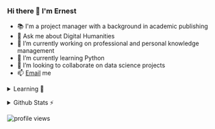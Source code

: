 <!--
![Header](./assets/github-header-image.png)
-->

### Hi there 👋 I'm Ernest
- 📚 I'm a project manager with a background in academic publishing
- 💬 Ask me about Digital Humanities
- 🔭 I’m currently working on professional and personal knowledge management
- 🌱 I’m currently learning Python
- 👯 I’m looking to collaborate on data science projects <!-- in the context of Digital Humanities -->
- 📫 [Email](mailto:ernestsuyver@gmail.com) me

<!--
I'm **Ernest**. I work in academic publishing and professional knowledge management. I specialize in Digital Humanities.
-->
<p></p>

<p></p>
<details>
  <summary>Learning 💪</summary>
  
![My Skills](https://skillicons.dev/icons?i=css,django,docker,git,github,gitlab,graphql,html,js,latex,matlab,md,mongodb,mysql,nginx,py,regex,sqlite,vscode,vue,wasm&theme=light&perline=7)

</details>
  
<!-- ![My socials](https://skillicons.dev/icons?i=discord,linkedin,mastodon,twitter&theme=light) -->

<!--
![status](https://nocache.advaith.workers.dev?url=https://img.shields.io/endpoint?url=https://dev.discordprofiles.me/api/badge/status/276544649148235776?simple=true)
![playing](https://nocache.advaith.workers.dev?url=https://img.shields.io/endpoint?url=https://dev.discordprofiles.me/api/badge/playing/276544649148235776)
![vscode](https://nocache.advaith.workers.dev?url=https://img.shields.io/endpoint?url=https://dev.discordprofiles.me/api/badge/vscode/276544649148235776)
[![spotify](https://nocache.advaith.workers.dev?url=https://img.shields.io/endpoint?url=https://dev.discordprofiles.me/api/badge/spotify/276544649148235776)](https://dev.discordprofiles.me/openspotify/276544649148235776)
-->

<p></p>
<details>
  <summary>Github Stats ⚡</summary>
  
  <a href="#">![Github stats](https://github-readme-stats.vercel.app/api?username=ErnestSuyver&theme=swift&count_private=true&hide_border=true&line_height=20)</a>
  <a href="#">![Top Langs](https://github-readme-stats.vercel.app/api/top-langs/?username=ErnestSuyver&layout=compact&theme=light&count_private=true&hide_border=true)</a>
  <!--
  <a href="#">![GitHub Streak](https://streak-stats.demolab.com?user=ErnestSuyver&theme=ayu-light)</a>
  <a href="#">![trophy](https://github-profile-trophy.vercel.app/?username=ErnestSuyver)</a>
  <a href="#">![Metrics](https://metrics.lecoq.io/ErnestSuyver?template=classic&languages=1&achievements=1¬able=1&base.indepth=false&base.hireable=false&languages.limit=8&languages.threshold=0%25&languages.other=false&languages.colors=github&languages.sections=most-used&languages.indepth=false&languages.analysis.timeout=15&languages.categories=markup%2C%20programming&languages.recent.categories=markup%2C%20programming&languages.recent.load=300&languages.recent.days=14&achievements.threshold=C&achievements.secrets=true&achievements.display=detailed&achievements.limit=0¬able.from=organization¬able.repositories=false¬able.indepth=false¬able.types=commit&config.timezone=America%2FNew%20York)</a>
-->
  
</details>



<!--
**ErnestSuyver/ErnestSuyver** is a ✨ _special_ ✨ repository because its `README.md` (this file) appears on your GitHub profile.

Here are some ideas to get you started:

- 🔭 I’m currently working on ...
- 🌱 I’m currently learning ...
- 👯 I’m looking to collaborate on ...
- 🤔 I’m looking for help with ...
- 💬 Ask me about ...
- 📫 How to reach me: ...
- 😄 Pronouns: ...
- ⚡ Fun fact: ...
-->

<!--
see also" https://docs.github.com/en/account-and-profile/setting-up-and-managing-your-github-profile/customizing-your-profile/managing-your-profile-readme
-->

<!--
<p></p>
<details>
  <summary>About me 🦢🦢🦢</summary>
  
### some languages I know a little
[![CSS3](https://img.shields.io/badge/css3-%231572B6.svg?style=for-the-badge&logo=css3&logoColor=white)]() [![GraphQL](https://img.shields.io/badge/-GraphQL-E10098?style=for-the-badge&logo=graphql&logoColor=white)]() [![HTML5](https://img.shields.io/badge/html5-%23E34F26.svg?style=for-the-badge&logo=html5&logoColor=white)]() [![JavaScript](https://img.shields.io/badge/javascript-%23323330.svg?style=for-the-badge&logo=javascript&logoColor=%23F7DF1E)]() [![LaTeX](https://img.shields.io/badge/latex-%23008080.svg?style=for-the-badge&logo=latex&logoColor=white)]() [![Markdown](https://img.shields.io/badge/markdown-%23000000.svg?style=for-the-badge&logo=markdown&logoColor=white)]() [![Python](https://img.shields.io/badge/python-3670A0?style=for-the-badge&logo=python&logoColor=ffdd54)]()

### some tools I work with
[![CodeSandbox](https://img.shields.io/badge/Codesandbox-040404?style=for-the-badge&logo=codesandbox&logoColor=DBDBDB)]() [![Cypress](https://img.shields.io/badge/-cypress-%23E5E5E5?style=for-the-badge&logo=cypress&logoColor=058a5e)]() [![Django](https://img.shields.io/badge/django-%23092E20.svg?style=for-the-badge&logo=django&logoColor=white)]() [![Docker](https://img.shields.io/badge/docker-%230db7ed.svg?style=for-the-badge&logo=docker&logoColor=white)]() [![ElasticSearch](https://img.shields.io/badge/-ElasticSearch-005571?style=for-the-badge&logo=elasticsearch)]() [![Git](https://img.shields.io/badge/git-%23F05033.svg?style=for-the-badge&logo=git&logoColor=white)]() [![GitHub](https://img.shields.io/badge/github-%23121011.svg?style=for-the-badge&logo=github&logoColor=white)]() [![GitLab](https://img.shields.io/badge/gitlab-%23181717.svg?style=for-the-badge&logo=gitlab&logoColor=white)]() [![Jinja](https://img.shields.io/badge/jinja-white.svg?style=for-the-badge&logo=jinja&logoColor=black)]() [![Jupyter Notebook](https://img.shields.io/badge/jupyter-%23FA0F00.svg?style=for-the-badge&logo=jupyter&logoColor=white)]() [![LibreOffice](https://img.shields.io/badge/LibreOffice-%2318A303?style=for-the-badge&logo=LibreOffice&logoColor=white)]() [![MongoDB](https://img.shields.io/badge/MongoDB-%234ea94b.svg?style=for-the-badge&logo=mongodb&logoColor=white)]() [![MySQL](https://img.shields.io/badge/mysql-%2300000f.svg?style=for-the-badge&logo=mysql&logoColor=white)]() [![Neo4J](https://img.shields.io/badge/Neo4j-008CC1?style=for-the-badge&logo=neo4j&logoColor=white)]() [![Nginx](https://img.shields.io/badge/nginx-%23009639.svg?style=for-the-badge&logo=nginx&logoColor=white)]() [![SQLite](https://img.shields.io/badge/sqlite-%2307405e.svg?style=for-the-badge&logo=sqlite&logoColor=white)]() [![Visual Studio Code](https://img.shields.io/badge/Visual%20Studio%20Code-0078d7.svg?style=for-the-badge&logo=visual-studio-code&logoColor=white)]() [![Vue.js](https://img.shields.io/badge/vue.js-%2335495e.svg?style=for-the-badge&logo=vuedotjs&logoColor=%234FC08D)]() [![WordPress](https://img.shields.io/badge/WordPress-%23117AC9.svg?style=for-the-badge&logo=WordPress&logoColor=white)]()

### some ML stuff I toy with
![Matplotlib](https://img.shields.io/badge/Matplotlib-%23ffffff.svg?style=for-the-badge&logo=Matplotlib&logoColor=black) ![NumPy](https://img.shields.io/badge/numpy-%23013243.svg?style=for-the-badge&logo=numpy&logoColor=white) ![Pandas](https://img.shields.io/badge/pandas-%23150458.svg?style=for-the-badge&logo=pandas&logoColor=white) ![Plotly](https://img.shields.io/badge/Plotly-%233F4F75.svg?style=for-the-badge&logo=plotly&logoColor=white) ![scikit-learn](https://img.shields.io/badge/scikit--learn-%23F7931E.svg?style=for-the-badge&logo=scikit-learn&logoColor=white) ![Scipy](https://img.shields.io/badge/SciPy-%230C55A5.svg?style=for-the-badge&logo=scipy&logoColor=%white)
  
### office applications I work with
[![Confluence](https://img.shields.io/badge/confluence-%23172BF4.svg?style=for-the-badge&logo=confluence&logoColor=white)]() [![Jira](https://img.shields.io/badge/jira-%230A0FFF.svg?style=for-the-badge&logo=jira&logoColor=white)]() [![teams]()]() [![Microsoft Office](https://img.shields.io/badge/Microsoft_Office-D83B01?style=for-the-badge&logo=microsoft-office&logoColor=white)]() [![Trello](https://img.shields.io/badge/Trello-%23026AA7.svg?style=for-the-badge&logo=Trello&logoColor=white)]()

### I currently work as
[![Freelancer](https://img.shields.io/badge/Freelancer-29B2FE?style=for-the-badge&logo=Freelancer&logoColor=white)](https://ernestsuyver.com/)

### You can contact me at
[![Discord](https://img.shields.io/badge/Discord-%235865F2.svg?style=for-the-badge&logo=discord&logoColor=white)]() [![Gmail](https://img.shields.io/badge/Gmail-D14836?style=for-the-badge&logo=gmail&logoColor=white)]() [![LinkedIn](https://img.shields.io/badge/linkedin-%230077B5.svg?style=for-the-badge&logo=linkedin&logoColor=white)]() [![Meetup](https://img.shields.io/badge/Meetup-f64363?style=for-the-badge&logo=meetup&logoColor=white)]() [![Slack](https://img.shields.io/badge/Slack-4A154B?style=for-the-badge&logo=slack&logoColor=white)]() [![Twitter](https://img.shields.io/badge/Twitter-%231DA1F2.svg?style=for-the-badge&logo=Twitter&logoColor=white)](https://twitter.com/ErnestSuyver) [![Whereby](https://img.shields.io/badge/Whereby-%235865F2.svg?style=for-the-badge&logo=discord&logoColor=white)](https://whereby.com/ernest-suyver) [![YouTube](https://img.shields.io/badge/YouTube-%23FF0000.svg?style=for-the-badge&logo=YouTube&logoColor=white)]() [![Zoom](https://img.shields.io/badge/Zoom-2D8CFF?style=for-the-badge&logo=zoom&logoColor=white)]()

### something personal
[![Apple](https://img.shields.io/badge/Apple-%23000000.svg?style=for-the-badge&logo=apple&logoColor=white)]() [![Duolingo](https://img.shields.io/badge/Duolingo-%234DC730.svg?style=for-the-badge&logo=Duolingo&logoColor=white)]() [![Obsidian](https://img.shields.io/badge/Obsidian-%23483699.svg?style=for-the-badge&logo=obsidian&logoColor=white)]()

 </details>
-->

![profile views](https://komarev.com/ghpvc/?username=ErnestSuyver&label=Profile%20views&color=db654b&style=flat-square)
